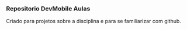 ### Repositorio DevMobile Aulas
Criado para projetos sobre a disciplina e para se familiarizar com github.
